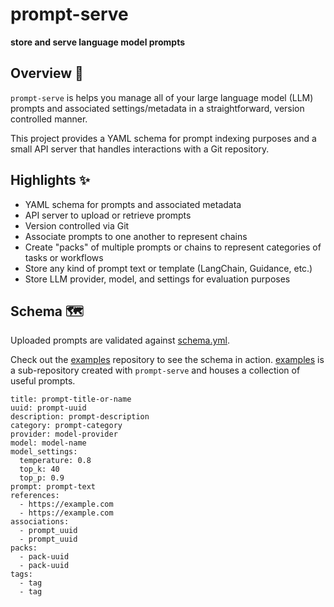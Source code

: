 # prompt-serve
**store and serve language model prompts**

## Overview 📖
`prompt-serve` is helps you manage all of your large language model (LLM) prompts and associated settings/metadata in a straightforward, version controlled manner. 

This project provides a YAML schema for prompt indexing purposes and a small API server that handles interactions with a Git repository.

## Highlights ✨
* YAML schema for prompts and associated metadata
* API server to upload or retrieve prompts
* Version controlled via Git
* Associate prompts to one another to represent chains
* Create "packs" of multiple prompts or chains to represent categories of tasks or workflows
* Store any kind of prompt text or template (LangChain, Guidance, etc.)
* Store LLM provider, model, and settings for evaluation purposes

## Schema 🗺️
Uploaded prompts are validated against [schema.yml](schema.yml). 

Check out the [examples](examples/) repository to see the schema in action. [examples](examples/) is a sub-repository created with `prompt-serve` and houses a collection of useful prompts.

```
title: prompt-title-or-name
uuid: prompt-uuid
description: prompt-description
category: prompt-category
provider: model-provider
model: model-name
model_settings:
  temperature: 0.8
  top_k: 40
  top_p: 0.9
prompt: prompt-text
references:
  - https://example.com
  - https://example.com
associations:
  - prompt_uuid
  - prompt_uuid
packs:
  - pack-uuid
  - pack-uuid
tags:
  - tag
  - tag
```
